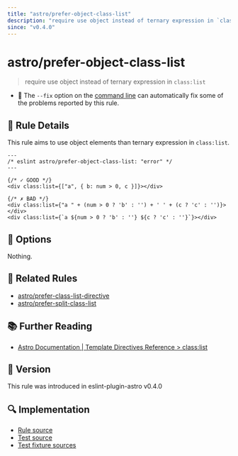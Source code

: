 ```yaml
---
title: "astro/prefer-object-class-list"
description: "require use object instead of ternary expression in `class:list`"
since: "v0.4.0"
---
```


# astro/prefer-object-class-list

> require use object instead of ternary expression in `class:list`

- 🔧 The `--fix` option on the [command line](https://eslint.org/docs/user-guide/command-line-interface#fixing-problems) can automatically fix some of the problems reported by this rule.

## 📖 Rule Details

This rule aims to use object elements than ternary expression in `class:list`.

<ESLintCodeBlock fix>

<!--eslint-skip-->

```astro
---
/* eslint astro/prefer-object-class-list: "error" */
---

{/* ✓ GOOD */}
<div class:list={["a", { b: num > 0, c }]}></div>

{/* ✗ BAD */}
<div class:list={"a " + (num > 0 ? 'b' : '') + ' ' + (c ? 'c' : '')}></div>
<div class:list={`a ${num > 0 ? 'b' : ''} ${c ? 'c' : ''}`}></div>
```

</ESLintCodeBlock>

## 🔧 Options

Nothing.

## 👫 Related Rules

- [astro/prefer-class-list-directive]
- [astro/prefer-split-class-list]

[astro/prefer-class-list-directive]: ./prefer-class-list-directive.md
[astro/prefer-split-class-list]: ./prefer-split-class-list.md

## 📚 Further Reading

- [Astro Documentation | Template Directives Reference > class:list](https://docs.astro.build/en/reference/directives-reference/#classlist)

## 🚀 Version

This rule was introduced in eslint-plugin-astro v0.4.0

## 🔍 Implementation

- [Rule source](https://github.com/ota-meshi/eslint-plugin-astro/blob/main/src/rules/prefer-object-class-list.ts)
- [Test source](https://github.com/ota-meshi/eslint-plugin-astro/blob/main/tests/src/rules/prefer-object-class-list.ts)
- [Test fixture sources](https://github.com/ota-meshi/eslint-plugin-astro/tree/main/tests/fixtures/rules/prefer-object-class-list)
